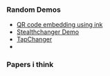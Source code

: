 ### Random Demos
- [QR code embedding using ink](https://x.com/josefprusa/status/1903201971772985397)
- [Stealthchanger Demo](https://www.youtube.com/watch?v=uhzTWg9AHLU)
- [TapChanger](https://github.com/viesturz/tapchanger)
- 

### Papers i think